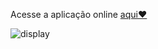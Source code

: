 Acesse a aplicação online [aqui❤️](https://sheilaacunha.github.io/growdev-front-end-1-display/)


![display](https://user-images.githubusercontent.com/103156674/208266834-53ce074c-5ee3-468b-b703-6ab18d21a028.png)
